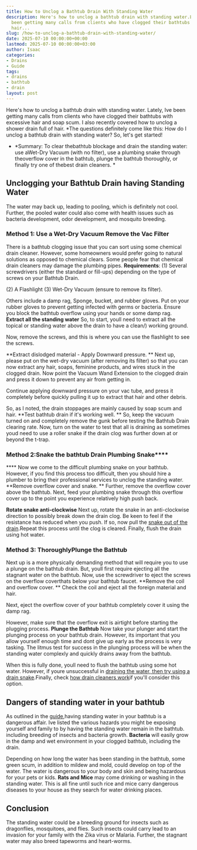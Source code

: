 ```yaml
---
title: How to Unclog a Bathtub Drain With Standing Water
description: Here's how to unclog a bathtub drain with standing water.Lately, Ive
  been getting many calls from clients who have clogged their bathtubs with excessive
  hair...
slug: /how-to-unclog-a-bathtub-drain-with-standing-water/
date: 2025-07-10 00:00:00+00:00
lastmod: 2025-07-10 00:00:00+03:00
author: Isaac
categories:
- Drains
- Guide
tags:
- drains
- bathtub
- drain
layout: post
---
```

Here's how to unclog a bathtub drain with standing water. Lately, Ive been getting many calls from clients who have clogged their bathtubs with excessive hair and soap scum. I also recently covered how to unclog a shower drain full of hair. *The questions definitely come like this: How do I unclog a bathtub drain with standing water? So, let's get started!

* *Summary: To clear thebathtub blockage and drain the standing water: use aWet-Dry Vacuum (with no filter), use a plumbing snake through theoverflow cover in the bathtub, plunge the bathtub thoroughly, or finally try one of thebest drain cleaners. *

##  Unclogging your Bathtub Drain having Standing Water

The water may back up, leading to pooling, which is definitely not cool. Further, the pooled water could also come with health issues such as bacteria development, odor development, and mosquito breeding.

###  Method 1: Use a Wet-Dry Vacuum  Remove the Vac Filter

There is a bathtub clogging issue that you can sort using some chemical drain cleaner. However, some homeowners would prefer going to natural solutions as opposed to chemical clears. Some people fear that chemical drain cleaners may damage the plumbing pipes. **Requirements**: (1) Several screwdrivers (either the standard or fill-ups) depending on the type of screws on your Bathtub Drain.

(2) A Flashlight (3) Wet-Dry Vacuum (ensure to remove its filter).

Others include a damp rag, Sponge, bucket, and rubber gloves. Put on your rubber gloves to prevent getting infected with germs or bacteria. Ensure you block the bathtub overflow using your hands or some damp rag. **Extract all the standing water** So, to start, youll need to extract all the topical or standing water above the drain to have a clean/) working ground.

Now, remove the screws, and this is where you can use the flashlight to see the screws.

**Extract dislodged material - Apply Downward pressure. ** Next up, please put on the wet-dry vacuum (after removing its filter) so that you can now extract any hair, soaps, feminine products, and wires stuck in the clogged drain. Now point the Vacuum Wand Extension to the clogged drain and press it down to prevent any air from getting in.

Continue applying downward pressure on your vac tube, and press it completely before quickly pulling it up to extract that hair and other debris.

So, as I noted, the drain stoppages are mainly caused by soap scum and hair. **Test bathtub drain if it's working well. ** So, keep the vacuum turned on and completely remove the gunk before testing the Bathtub Drain clearing rate. Now, turn on the water to test that all is draining as sometimes youd need to use a roller snake if the drain clog was further down at or beyond the t-trap.

###  Method 2:Snake the bathtub Drain  Plumbing Snake****

**** Now we come to the difficult plumbing snake on your bathtub. However, if you find this process too difficult, then you should hire a plumber to bring their professional services to unclog the standing water. **Remove overflow cover and snake. ** Further, remove the overflow cover above the bathtub. Next, feed your plumbing snake through this overflow cover up to the point you experience relatively high push back.

**Rotate snake anti-clockwise** Next up, rotate the snake in an anti-clockwise direction to possibly break down the drain clog. Be keen to feel if the resistance has reduced when you push. If so, now pull the [snake out of the drain](https://pestpolicy.com/best-drain-snakes/).Repeat this process until the clog is cleared. Finally, flush the drain using hot water.

###  Method 3: Thoroughly**Plunge the Bathtub**

Next up is a more physically demanding method that will require you to use a plunge on the bathtub drain. But, youll first require ejecting all the stagnant water on the bathtub. Now, use the screwdriver to eject the screws on the overflow coverthats below your bathtub faucet. **Remove the coil and overflow cover. ** Check the coil and eject all the foreign material and hair.

Next, eject the overflow cover of your bathtub completely cover it using the damp rag.

However, make sure that the overflow exit is airtight before starting the plugging process. **Plunge the Bathtub** Now take your plunger and start the plunging process on your bathtub drain. However, its important that you allow yourself enough time and dont give up early as the process is very tasking. The litmus test for success in the plunging process will be when the standing water complexly and quickly drains away from the bathtub.

When this is fully done, youll need to flush the bathtub using some hot water. However, if youre unsuccessful in [draining the water, then try using a drain snake](https://pestpolicy.com/how-to-snake-a-drain/).Finally, check [how drain cleaners work](https://pestpolicy.com/how-drain-cleaners-work/)if you'll consider this option.

##  **Dangers of standing water in your bathtub**

As outlined in the [guide](https://www.plumbingnerds.com/standing-water-dangerous-health/),having standing water in your bathtub is a dangerous affair. Ive listed the various hazards you might be exposing yourself and family to by having the standing water remain in the bathtub. including breeding of insects and bacteria growth. **Bacteria** will easily grow in the damp and wet environment in your clogged bathtub, including the drain.

Depending on how long the water has been standing in the bathtub, some green scum, in addition to mildew and mold, could develop on top of the water. The water is dangerous to your body and skin and being hazardous for your pets or kids. **Rats and Mice** may come drinking or washing in the standing water. This is all fine until such rice and mice carry dangerous diseases to your house as they search for water drinking places.

##  Conclusion

The standing water could be a breeding ground for insects such as dragonflies, mosquitoes, and flies. Such insects could carry lead to an invasion for your family with the Zika virus or Malaria. Further, the stagnant water may also breed tapeworms and heart-worms.